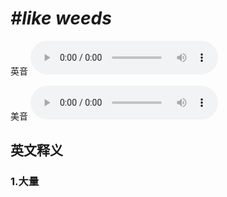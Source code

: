 # ***\#like weeds*** 
英音
<audio src="./media/like weeds1_AAC.aac" controls="controls"></audio>

美音
<audio src="./media/like weeds2_AAC.aac" controls="controls"></audio>



  

英文释义
---
### 1.**大量**  


